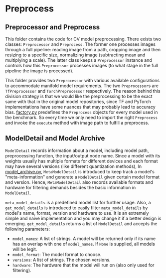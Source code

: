 # Preprocess

## Preprocessor and Preprocess

This folder contains the code for CV model preprocessing.
There exists two classes: `Preprocessor` and `Preprocess`.
The former one processes images through a full pipeline:
reading image from a path,
cropping image and then resizing to a specific size,
normalizing image (subtracting mean and multiplying a scale).
The latter class keeps a `Preprocessor` instance and controls how this `Preprocessor` processes images
(to what stage in the full pipeline the image is processed).

This folder provides two `Preprocessor` with various
available configurations to accommodate manifold model requirements.
The two `Preprocessor`s are `TfPreprocessor` and `TorchPreprocessor` respectively.
The reason behind this division strategy is that we would like the preprocessing to be the exact same with that in the original model repositories,
since TF and PyTorch implementations have some nuances that may probably lead to accuracy bias.
[factory.py](factory.py) predefines the `Preprocess` objects for every model used in the benchmark.
So every time we only need to import the right `Preprocess` and invoke the `execute` method with image path to fulfill a preprocess.

## ModelDetail and Model Archive

`ModelDetail` records information about a model,
including model path, preprocessing function, the input/output node name.
Since a model with its weights usually has multiple formats for different devices
and each format may have several versions (like different quantization methods),
In [model_archive.py](model_archive.py),
`MetaModelDetail` is introduced to keep track a model's "meta-information"
and generate a `ModelDetail` given certain model format and version.
Hence, `MetaModelDetail` also records available formats and hardware for filtering demands
besides the basic information in `ModelDetail`.

`meta_model_details` is a predefined model list for further usage.
Also, a `get_model_details` is introduced to easily filter `meta_model_details` by model's name, format, version and hardware to use.
It is an extremely simple and naive implementation and you may change it if a better design is emerging.
`get_model_details` returns a list of `ModelDetail` and accepts the following parameters:

- `model_names`: A list of strings. A model will be returned only if its name has an overlap with one of  `model_names`. If `None` is supplied, all models will be legit.
- `model_format`: The model format to choose.
- `versions`: A list of strings. The chosen versions.
- `hardware`: The hardware that the model will run on (also only used for filtering).
